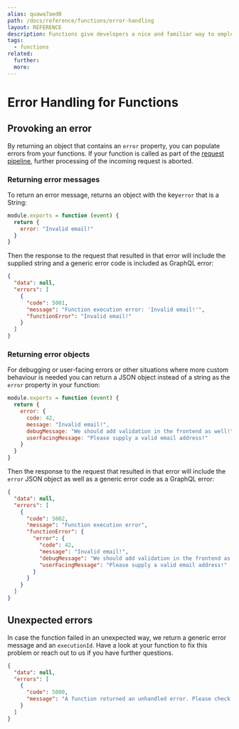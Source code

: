 ```yaml
---
alias: quawa7aed0
path: /docs/reference/functions/error-handling
layout: REFERENCE
description: Functions give developers a nice and familiar way to employ custom business logic.
tags:
  - functions
related:
  further:
  more:
---
```


# Error Handling for Functions

## Provoking an error

By returning an object that contains an `error` property, you can populate errors from your functions. If your function is called as part of the [request pipeline](!alias-pa6guruhaf), further processing of the incoming request is aborted.

### Returning error messages

To return an error message, returns an object with the key`error` that is a String:

```js
module.exports = function (event) {
  return {
    error: "Invalid email!"
  }
}
```

Then the response to the request that resulted in that error will include the supplied string and a generic error code is included as GraphQL error:

```json
{
  "data": null,
  "errors": [
    {
      "code": 5001,
      "message": "Function execution error: 'Invalid email!'",
      "functionError": "Invalid email!"
    }
  ]
}
```

### Returning error objects

For debugging or user-facing errors or other situations where more custom behaviour is needed you can return a JSON object instead of a string as the `error` property in your function:

```js
module.exports = function (event) {
  return {
    error: {
      code: 42,
      message: "Invalid email!",
      debugMessage: "We should add validation in the frontend as well!",
      userFacingMessage: "Please supply a valid email address!"
    }
  }
}
```

Then the response to the request that resulted in that error will include the `error` JSON object as well as a generic error code as a GraphQL error:

```json
{
  "data": null,
  "errors": [
    {
      "code": 5002,
      "message": "Function execution error",
      "functionError": {
        "error": {
          "code": 42,
          "message": "Invalid email!",
          "debugMessage": "We should add validation in the frontend as well!",
          "userFacingMessage": "Please supply a valid email address!"
        }
      }
    }
  ]
}
```

## Unexpected errors

In case the function failed in an unexpected way, we return a generic error message and an `executionId`. Have a look at your function to fix this problem or reach out to us if you have further questions.

```json
{
  "data": null,
  "errors": [
    {
      "code": 5000,
      "message": "A function returned an unhandled error. Please check the logs for executionId 'cj27leckw31to0153whdva5b2'"
    }
  ]
}
```
